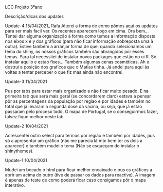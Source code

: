LCC Projeto 3ºano

Descrição/dicas dos updates

Update-4 15/04/2021_ Rafa
Alterei a forma de como pômos aqui os updates para ser mais facil ver. Os recentes aparecem logo em cima.
Ora bem... Tentei dar alguma organização à forma como temos a informação disposta nos eixos x e y dos gráficos (para não ficar informação sobreposta uma à outra).
Estive também a arranjar forma de que, quando selecionamos um tema do shiny, os nossos gráficos também são abrangidos por esses temas. Para tal necessitei de instalar novos packages que estão no ui.R. Só instalar aquilo e estao fixes... Também algumas cenas cosméticas. Ah e destrui a posição dos graficos que o Matias tinha. Já andei para aqui às voltas a tentar perceber o que fiz mas ainda não encontrei.


Update-3 11/04/2021

Pus por tabs para estar mais organizado e não ficar muito pesado. E na primeira tab que será mais geral (se concordarem claro) estava a pensar pôr as percentagens da população por regiao e por idades e também no total que já levaram a segunda dose da vacina, ou seja, que já estão passaram pelo proceso todo. O mapa de Portugal, se o conseguirmos fazer, talvez fique melhor neste tab.

Update-2 10/04/2021

Acrescentei outro select para termos por região e também por idades, pus só a apresentar um gráfico (não me parecia lá mto bem ter os dois a aparecer) e também mudei o tema
(Não se esqueçam de instalar o shinythemes).



Update-1 10/04/2021

Mudei um bocado o html para ficar melhor encaixado e pus os gráficos a abrir um acima do outro (tive de passar os dados para reactive).
A imagem é apenas de teste de como poderá ficar caso consigamos pôr o mapa interativo.

